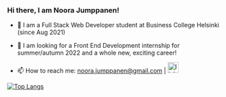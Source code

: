 ### Hi there, I am Noora Jumppanen!


- 🌱 I am a Full Stack Web Developer student at Business College Helsinki (since Aug 2021)

- 🔭 I am looking for a Front End Development internship for summer/autumn 2022 and a whole new, exciting career! 

- 📫 How to reach me: noora.jumppanen@gmail.com | [<img src='https://cdn.jsdelivr.net/npm/simple-icons@3.0.1/icons/linkedin.svg' alt='linkedin' height='25'>](https://www.linkedin.com/in/noora-jumppanen/)  


[![Top Langs](https://github-readme-stats.vercel.app/api/top-langs/?username=NooraJumppanen&layout=compact)](https://github.com/anuraghazra/github-readme-stats)
